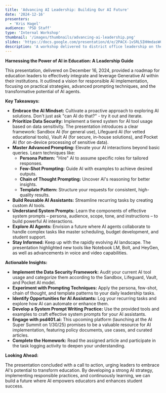 ```yaml
---
title: 'Advancing AI Leadership: Building Our AI Future'
date: '2024-12-16'
presenters:
  - 'Kris Hagel'
audience: 'PSD Staff'
type: 'Internal Workshop'
thumbnail: '/images/thumbnails/advancing-ai-leadership.png'
slides: 'https://docs.google.com/presentation/d/e/2PACX-1vSRL5IHHmdasWCLMohKwKMifgSymvIK8Pbo8zioCK2L2PU08qD0QDF0_VYa4UgV8MgniXw1p6VC4Eb7/embed'
description: 'A workshop delivered to district office leadership on the current state of AI and our next steps forward as a district'
---
```


**Harnessing the Power of AI in Education: A Leadership Guide**

This presentation, delivered on December 16, 2024, provided a roadmap for education leaders to effectively integrate and leverage Generative AI within their institutions. It outlined a vision for responsible AI implementation, focusing on practical strategies, advanced prompting techniques, and the transformative potential of AI agents.

**Key Takeaways:**

- **Embrace the AI Mindset:** Cultivate a proactive approach to exploring AI solutions. Don't just ask "can AI do that?" - try it out and iterate.
- **Prioritize Data Security:** Implement a tiered system for AI tool usage based on data sensitivity. The presentation introduces a clear framework: Sandbox AI (for general use), Lifeguard AI (for vetted educational tools), Vault AI (for secure, in-house solutions), and Pocket AI (for on-device processing of sensitive data).
- **Master Advanced Prompting:** Elevate your AI interactions beyond basic queries. Learn techniques like:
  - **Persona Pattern:** "Hire" AI to assume specific roles for tailored responses.
  - **Few-Shot Prompting:** Guide AI with examples to achieve desired outputs.
  - **Chain of Thought Prompting:** Uncover AI's reasoning for better insights.
  - **Template Pattern:** Structure your requests for consistent, high-quality results.
- **Build Reusable AI Assistants:** Streamline recurring tasks by creating custom AI tools.
- **Understand System Prompts:** Learn the components of effective system prompts – persona, audience, scope, tone, and instructions – to build powerful AI interactions.
- **Explore AI Agents:** Envision a future where AI agents collaborate to handle complex tasks like master scheduling, budget development, and student support.
- **Stay Informed:** Keep up with the rapidly evolving AI landscape. The presentation highlighted new tools like Notebook LM, Bolt, and HeyGen, as well as advancements in voice and video capabilities.

**Actionable Insights:**

- **Implement the Data Security Framework:** Audit your current AI tool usage and categorize them according to the Sandbox, Lifeguard, Vault, and Pocket AI model.
- **Experiment with Prompting Techniques:** Apply the persona, few-shot, chain of thought, and template patterns to your daily leadership tasks.
- **Identify Opportunities for AI Assistants:** Log your recurring tasks and explore how AI can automate or enhance them.
- **Develop a System Prompt Writing Practice:** Use the provided tools and examples to craft effective system prompts for your AI assistants.
- **Engage with psd401.ai:** This upcoming platform (launching at the AI Super Summit on 1/30/25) promises to be a valuable resource for AI implementation, featuring policy documents, use cases, and curated articles.
- **Complete the Homework:** Read the assigned article and participate in the task logging activity to deepen your understanding.

**Looking Ahead:**

The presentation concluded with a call to action, urging leaders to embrace AI's potential to transform education. By developing a strong AI strategy, implementing responsible practices, and continuously learning, we can build a future where AI empowers educators and enhances student success.
